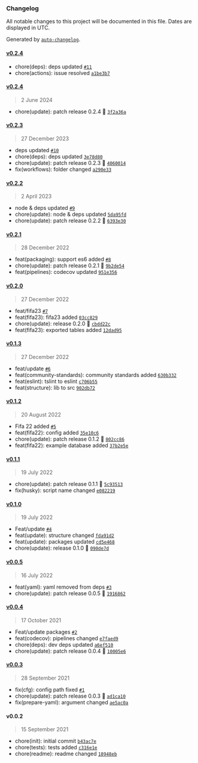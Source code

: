### Changelog

All notable changes to this project will be documented in this file. Dates are displayed in UTC.

Generated by [`auto-changelog`](https://github.com/CookPete/auto-changelog).

#### [v0.2.4](https://github.com/Celtian/fifatables/compare/v0.2.4...v0.2.4)

- chore(deps): deps updated [`#11`](https://github.com/Celtian/fifatables/pull/11)
- chore(actions): issue resolved [`a1be3b7`](https://github.com/Celtian/fifatables/commit/a1be3b71131d771ffc7f2d9cad87c50f1b7b3584)

#### [v0.2.4](https://github.com/Celtian/fifatables/compare/v0.2.3...v0.2.4)

> 2 June 2024

- chore(update): patch release 0.2.4 🐛 [`3f2a36a`](https://github.com/Celtian/fifatables/commit/3f2a36a0bb5578c2af25ec97d49561e6fc02aa87)

#### [v0.2.3](https://github.com/Celtian/fifatables/compare/v0.2.2...v0.2.3)

> 27 December 2023

- deps updated [`#10`](https://github.com/Celtian/fifatables/pull/10)
- chore(deps): deps updated [`3e78d80`](https://github.com/Celtian/fifatables/commit/3e78d80cd5ad700ea45ea17f6032613ca886cbd3)
- chore(update): patch release 0.2.3 🐛 [`4060014`](https://github.com/Celtian/fifatables/commit/4060014f5388232513d41c8a9fdff79bae3542d3)
- fix(workflows): folder changed [`a290e33`](https://github.com/Celtian/fifatables/commit/a290e3391349fdc8d549b953747f15834588f4af)

#### [v0.2.2](https://github.com/Celtian/fifatables/compare/v0.2.1...v0.2.2)

> 2 April 2023

- node & deps updated [`#9`](https://github.com/Celtian/fifatables/pull/9)
- chore(update): node & deps updated [`5da95fd`](https://github.com/Celtian/fifatables/commit/5da95fd29a338259a3f90072c89e54cebbaad9cb)
- chore(update): patch release 0.2.2 🐛 [`6393e30`](https://github.com/Celtian/fifatables/commit/6393e306bd074cbaf1e9f86e970aeac1bf8639ef)

#### [v0.2.1](https://github.com/Celtian/fifatables/compare/v0.2.0...v0.2.1)

> 28 December 2022

- feat(packaging): support es6 added [`#8`](https://github.com/Celtian/fifatables/pull/8)
- chore(update): patch release 0.2.1 🐛 [`9b2de54`](https://github.com/Celtian/fifatables/commit/9b2de547cd8aad8560711fc27753d99e03d970d3)
- feat(pipelines): codecov updated [`951e356`](https://github.com/Celtian/fifatables/commit/951e3567414ee8f0e8161c307594c2f483f22947)

#### [v0.2.0](https://github.com/Celtian/fifatables/compare/v0.1.3...v0.2.0)

> 27 December 2022

- feat/fifa23 [`#7`](https://github.com/Celtian/fifatables/pull/7)
- feat(fifa23): fifa23 added [`03cc829`](https://github.com/Celtian/fifatables/commit/03cc82936ff6319c58e50d9bc5940cc92c05e2eb)
- chore(update): release 0.2.0 🚀 [`cbdd22c`](https://github.com/Celtian/fifatables/commit/cbdd22c4b6d916d34287122df2f45fda3648c88b)
- feat(fifa23): exported tables added [`12dad95`](https://github.com/Celtian/fifatables/commit/12dad9526b2957e2464f960769b75bee00e55361)

#### [v0.1.3](https://github.com/Celtian/fifatables/compare/v0.1.2...v0.1.3)

> 27 December 2022

- feat/update [`#6`](https://github.com/Celtian/fifatables/pull/6)
- feat(community-standards): community standards added [`630b332`](https://github.com/Celtian/fifatables/commit/630b3324053ffd211f9ce94772dc6e09b1cf56e3)
- feat(eslint): tslint to eslint [`c706b55`](https://github.com/Celtian/fifatables/commit/c706b5522351cd07e22728cab8ebf5d2d86c2dff)
- feat(structure): lib to src [`902db72`](https://github.com/Celtian/fifatables/commit/902db72d3b56470ad3846ec6190a0789e0581a92)

#### [v0.1.2](https://github.com/Celtian/fifatables/compare/v0.1.1...v0.1.2)

> 20 August 2022

- Fifa 22 added [`#5`](https://github.com/Celtian/fifatables/pull/5)
- feat(fifa22): config added [`35e10c6`](https://github.com/Celtian/fifatables/commit/35e10c63db4c75bc6672092fdad97b337a0b591c)
- chore(update): patch release 0.1.2 🐛 [`802cc86`](https://github.com/Celtian/fifatables/commit/802cc866072d12aa7d4596f5358f16c7343a5ee7)
- feat(fifa22): example database added [`37b2e5e`](https://github.com/Celtian/fifatables/commit/37b2e5e8a51567978b626fba16443d84c3630c0a)

#### [v0.1.1](https://github.com/Celtian/fifatables/compare/v0.1.0...v0.1.1)

> 19 July 2022

- chore(update): patch release 0.1.1 🐛 [`5c93513`](https://github.com/Celtian/fifatables/commit/5c93513aaa4dda76b700256ec001bb090ae425e3)
- fix(husky): script name changed [`e082219`](https://github.com/Celtian/fifatables/commit/e082219a3eba0bab7698c4bec746822950436acb)

#### [v0.1.0](https://github.com/Celtian/fifatables/compare/v0.0.5...v0.1.0)

> 19 July 2022

- Feat/update [`#4`](https://github.com/Celtian/fifatables/pull/4)
- feat(update): structure changed [`fda91d2`](https://github.com/Celtian/fifatables/commit/fda91d2b3a7bda7ecd7d7b7c41f217b8d32f68d0)
- feat(update): packages updated [`cd5e468`](https://github.com/Celtian/fifatables/commit/cd5e468ce21c9899ffaa25e8b68fd7544cf0f9fd)
- chore(update): release 0.1.0 🚀 [`090de7d`](https://github.com/Celtian/fifatables/commit/090de7dda90a01c95589972406179a463250cdb2)

#### [v0.0.5](https://github.com/Celtian/fifatables/compare/v0.0.4...v0.0.5)

> 16 July 2022

- feat(yaml): yaml removed from deps [`#3`](https://github.com/Celtian/fifatables/pull/3)
- chore(update): patch release 0.0.5 🐛 [`1916862`](https://github.com/Celtian/fifatables/commit/19168628a7edfa883069040a237d1145f2194a2b)

#### [v0.0.4](https://github.com/Celtian/fifatables/compare/v0.0.3...v0.0.4)

> 17 October 2021

- Feat/update packages [`#2`](https://github.com/Celtian/fifatables/pull/2)
- feat(codecov): pipelines changed [`e7faed9`](https://github.com/Celtian/fifatables/commit/e7faed973dc19d9d33589d0b405a8f494d4b59a7)
- chore(deps): dev deps updated [`a6ef510`](https://github.com/Celtian/fifatables/commit/a6ef51091d962be13d7634f28666c4d22d98c82b)
- chore(update): patch release 0.0.4 🐛 [`10005e6`](https://github.com/Celtian/fifatables/commit/10005e6964af50fb9526281a92e42031209cb9a0)

#### [v0.0.3](https://github.com/Celtian/fifatables/compare/v0.0.2...v0.0.3)

> 28 September 2021

- fix(cfg): config path fixed [`#1`](https://github.com/Celtian/fifatables/pull/1)
- chore(update): patch release 0.0.3 🐛 [`ad1ca10`](https://github.com/Celtian/fifatables/commit/ad1ca104f5d5d9209a1375777e4d3207be8eb6f8)
- fix(prepare-yaml): argument changed [`ae5ac0a`](https://github.com/Celtian/fifatables/commit/ae5ac0a0c87640cf8a3aad3fd0e2d86fb7d47938)

#### v0.0.2

> 15 September 2021

- chore(init): initial commit [`b43ac7e`](https://github.com/Celtian/fifatables/commit/b43ac7e3da1120d6176e21e14cf6f810ed5af530)
- chore(tests): tests added [`c316e1e`](https://github.com/Celtian/fifatables/commit/c316e1e4128bf23ff318ff70c1154023f5483d11)
- chore(readme): readme changed [`18948eb`](https://github.com/Celtian/fifatables/commit/18948ebd7c1d9d5ecac0c4dc65036fd96c243bf1)
